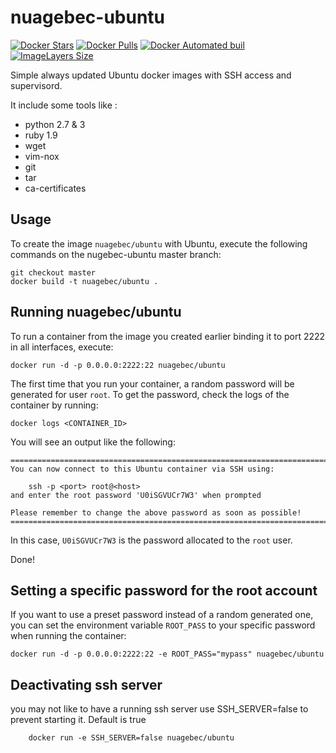 nuagebec-ubuntu
============
[![Docker Stars](https://img.shields.io/docker/stars/_/ubuntu.svg)]()
[![Docker Pulls](https://img.shields.io/docker/pulls/mashape/kong.svg)]()
[![Docker Automated buil](https://img.shields.io/docker/automated/jrottenberg/ffmpeg.svg)]()
[![ImageLayers Size](https://img.shields.io/imagelayers/image-size/_/ubuntu/latest.svg)]()

Simple always updated Ubuntu docker images with SSH access and supervisord.

It include some tools like :

- python 2.7 & 3
- ruby 1.9
- wget
- vim-nox
- git
- tar
- ca-certificates

Usage
-----

To create the image `nuagebec/ubuntu` with Ubuntu,
execute the following commands on the nugebec-ubuntu master branch:

	git checkout master
	docker build -t nuagebec/ubuntu .

Running nuagebec/ubuntu
--------------------

To run a container from the image you created earlier binding it to port 2222 in
all interfaces, execute:

	docker run -d -p 0.0.0.0:2222:22 nuagebec/ubuntu

The first time that you run your container, a random password will be generated
for user `root`. To get the password, check the logs of the container by running:

	docker logs <CONTAINER_ID>

You will see an output like the following:

	========================================================================
	You can now connect to this Ubuntu container via SSH using:

	    ssh -p <port> root@<host>
	and enter the root password 'U0iSGVUCr7W3' when prompted

	Please remember to change the above password as soon as possible!
	========================================================================

In this case, `U0iSGVUCr7W3` is the password allocated to the `root` user.

Done!


Setting a specific password for the root account
------------------------------------------------

If you want to use a preset password instead of a random generated one, you can
set the environment variable `ROOT_PASS` to your specific password when running the container:

	docker run -d -p 0.0.0.0:2222:22 -e ROOT_PASS="mypass" nuagebec/ubuntu

Deactivating ssh server
-----------------------

you may not like to have a running ssh server use SSH_SERVER=false to prevent starting it. Default is true


        docker run -e SSH_SERVER=false nuagebec/ubuntu

